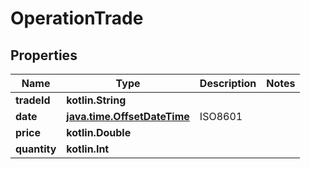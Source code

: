 
# OperationTrade

## Properties
Name | Type | Description | Notes
------------ | ------------- | ------------- | -------------
**tradeId** | **kotlin.String** |  | 
**date** | [**java.time.OffsetDateTime**](java.time.OffsetDateTime.md) | ISO8601 | 
**price** | **kotlin.Double** |  | 
**quantity** | **kotlin.Int** |  | 



